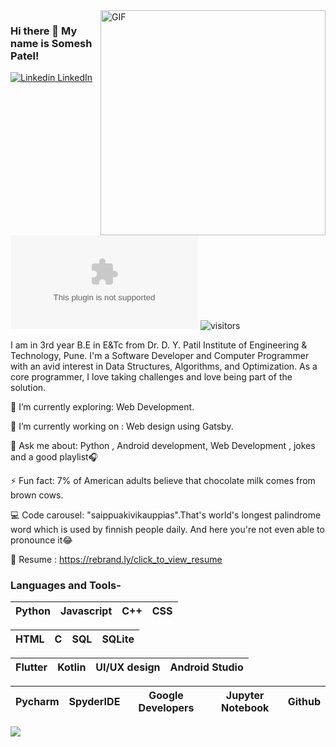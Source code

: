 <img align="right" alt="GIF" src="https://i.imgur.com/9GNZGLH.gif" width="360"/>

### Hi there 👋 My name is Somesh Patel! 

[![Linkedin](https://i.stack.imgur.com/gVE0j.png) LinkedIn](https://www.linkedin.com/in/im-somax/)&nbsp; [![Twitter](https://img.shields.io/twitter/url/https/twitter.com)](https://twitter.com/im_somax) ![visitors](https://hit-badger.glitch.me/badge?page_id=im-somax.id)

<!--
**bhav09/bhav09** is a ✨ _special_ ✨ repository because its `README.md` (this file) appears on your GitHub profile.

Here are some ideas to get you started:

- 🔭 I’m currently working on ...
- 🌱 I’m currently learning ...
- 👯 I’m looking to collaborate on ...
- 🤔 I’m looking for help with ...
- 💬 Ask me about ...
- 📫 How to reach me: ...
- 😄 Pronouns: ...
- ⚡ Fun fact: ...

-->

I am in 3rd year B.E in E&Tc from Dr. D. Y. Patil Institute of Engineering & Technology, Pune. I'm a Software   Developer and Computer Programmer with an avid interest in Data Structures, Algorithms, and Optimization. As a core programmer, I love taking challenges and love being part of the solution. 
 

🌱 I’m currently exploring: Web Development.

🔭 I’m currently working on : Web design using Gatsby.

💬 Ask me about: Python , Android development, Web Development , jokes and a good playlist🎧

⚡ Fun fact: 7% of American adults believe that chocolate milk comes from brown cows.

💻 Code carousel: "saippuakivikauppias".That's world's longest palindrome word which is used by finnish people daily. And here you're not even able to pronounce it😂

📄 Resume : https://rebrand.ly/click_to_view_resume 

### Languages and Tools-


| Python | Javascript | C++ | CSS |
| :---: | :---: | :---: | :---: |

| HTML | C | SQL | SQLite |
| :---: | :---: | :---: | :---: | 

| Flutter | Kotlin | UI/UX design | Android Studio |
| :---: | :---: | :---: | :---: | 

| Pycharm | SpyderIDE | Google Developers | Jupyter Notebook | Github |
| :---: | :---: | :---: | :---: | :---: |

![](https://github-readme-stats.vercel.app/api?username=im-somax&show_icons=true&line_height=30)
